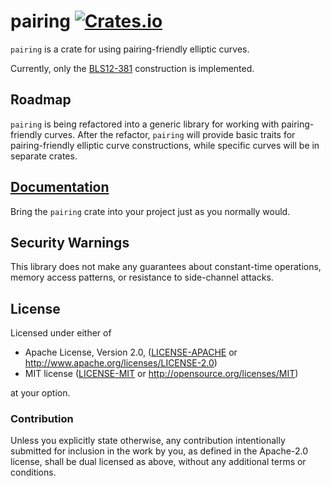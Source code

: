 # pairing [![Crates.io](https://img.shields.io/crates/v/pairing.svg)](https://crates.io/crates/pairing) #

`pairing` is a crate for using pairing-friendly elliptic curves.

Currently, only the [BLS12-381](https://z.cash/blog/new-snark-curve.html)
construction is implemented.

## Roadmap

`pairing` is being refactored into a generic library for working with
pairing-friendly curves. After the refactor, `pairing` will provide basic traits
for pairing-friendly elliptic curve constructions, while specific curves will be
in separate crates.

## [Documentation](https://docs.rs/pairing/)

Bring the `pairing` crate into your project just as you normally would.

## Security Warnings

This library does not make any guarantees about constant-time operations, memory
access patterns, or resistance to side-channel attacks.

## License

Licensed under either of

 * Apache License, Version 2.0, ([LICENSE-APACHE](LICENSE-APACHE) or
   http://www.apache.org/licenses/LICENSE-2.0)
 * MIT license ([LICENSE-MIT](LICENSE-MIT) or http://opensource.org/licenses/MIT)

at your option.

### Contribution

Unless you explicitly state otherwise, any contribution intentionally
submitted for inclusion in the work by you, as defined in the Apache-2.0
license, shall be dual licensed as above, without any additional terms or
conditions.
